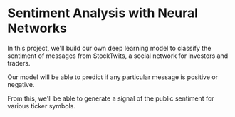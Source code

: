 # Sentiment Analysis with Neural Networks
In this project, we'll build our own deep learning model to classify the sentiment of messages from StockTwits, a social network for investors and traders.

Our model will be able to predict if any particular message is positive or negative.

From this, we'll be able to generate a signal of the public sentiment for various ticker symbols.
